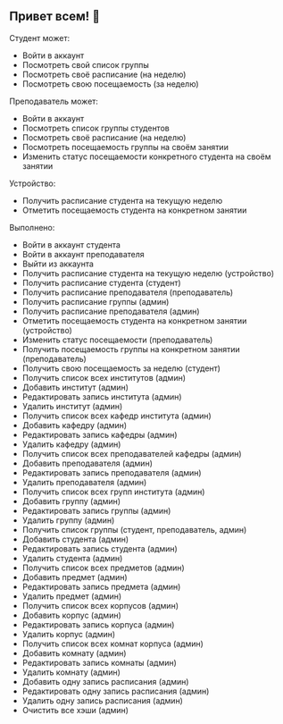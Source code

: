 ## Привет всем! 👋

Студент может:
- Войти в аккаунт
- Посмотреть свой список группы
- Посмотреть своё расписание (на неделю)
- Посмотреть свою посещаемость (за неделю)

Преподаватель может:
- Войти в аккаунт
- Посмотреть список группы студентов
- Посмотреть своё расписание (на неделю)
- Посмотреть посещаемость группы на своём занятии
- Изменить статус посещаемости конкретного студента на своём занятии

Устройство:
- Получить расписание студента на текущую неделю
- Отметить посещаемость студента на конкретном занятии


Выполнено:
- Войти в аккаунт студента
- Войти в аккаунт преподавателя
- Выйти из аккаунта
- Получить расписание студента на текущую неделю (устройство)
- Получить расписание студента (студент)
- Получить расписание преподавателя (преподаватель)
- Получить расписание группы (админ)
- Получить расписание преподавателя (админ)
- Отметить посещаемость студента на конкретном занятии (устройство)
- Изменить статус посещаемости (преподаватель)
- Получить посещаемость группы на конкретном занятии (преподаватель)
- Получить свою посещаемость за неделю (студент)
- Получить список всех институтов (админ)
- Добавить институт (админ)
- Редактировать запись института (админ)
- Удалить институт (админ)
- Получить список всех кафедр института (админ)
- Добавить кафедру (админ)
- Редактировать запись кафедры (админ)
- Удалить кафедру (админ)
- Получить список всех преподавателей кафедры (админ)
- Добавить преподавателя (админ)
- Редактировать запись преподавателя (админ)
- Удалить преподавателя (админ)
- Получить список всех групп института (админ)
- Добавить группу (админ)
- Редактировать запись группы (админ)
- Удалить группу (админ)
- Получить список группы (студент, преподаватель, админ)
- Добавить студента (админ)
- Редактировать запись студента (админ)
- Удалить студента (админ)
- Получить список всех предметов (админ)
- Добавить предмет (админ)
- Редактировать запись предмета (админ)
- Удалить предмет (админ)
- Получить список всех корпусов (админ)
- Добавить корпус (админ)
- Редактировать запись корпуса (админ)
- Удалить корпус (админ)
- Получить список всех комнат корпуса (админ)
- Добавить комнату (админ)
- Редактировать запись комнаты (админ)
- Удалить комнату (админ)
- Добавить одну запись расписания (админ)
- Редактировать одну запись расписания (админ)
- Удалить одну запись расписания (админ)
- Очистить все хэши (админ)
